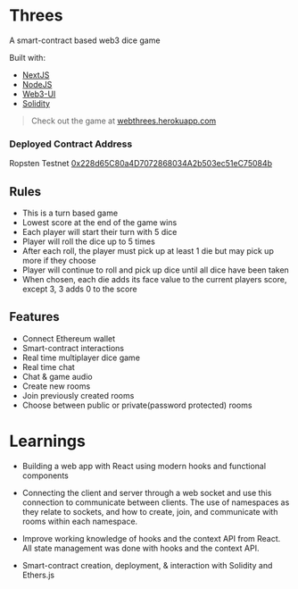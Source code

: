# Threes

A smart-contract based web3 dice game

Built with:

- [NextJS](https://nextjs.org/docs)
- [NodeJS](https://nodejs.dev/)
- [Web3-UI](https://github.com/Developer-DAO/web3-ui)
- [Solidity](https://docs.soliditylang.org/en/v0.8.11/)

> Check out the game at [webthrees.herokuapp.com](https://webthrees.herokuapp.com/)

### Deployed Contract Address

Ropsten Testnet
[0x228d65C80a4D7072868034A2b503ec51eC75084b](https://ropsten.etherscan.io/address/0x228d65C80a4D7072868034A2b503ec51eC75084b)

## Rules

- This is a turn based game
- Lowest score at the end of the game wins
- Each player will start their turn with 5 dice
- Player will roll the dice up to 5 times
- After each roll, the player must pick up at least 1 die but may pick up more if they choose
- Player will continue to roll and pick up dice until all dice have been taken
- When chosen, each die adds its face value to the current players score, except 3, 3 adds 0 to the score

## Features

- Connect Ethereum wallet
- Smart-contract interactions
- Real time multiplayer dice game
- Real time chat
- Chat & game audio
- Create new rooms
- Join previously created rooms
- Choose between public or private(password protected) rooms

# Learnings

- Building a web app with React using modern hooks and functional components

- Connecting the client and server through a web socket and use this connection to communicate between clients. The use of namespaces as they relate to sockets, and how to create, join, and communicate with rooms within each namespace.

- Improve working knowledge of hooks and the context API from React. All state management was done with hooks and the context API.

- Smart-contract creation, deployment, & interaction with Solidity and Ethers.js
